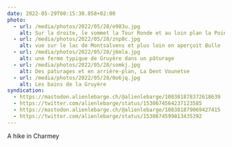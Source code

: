 ```yaml
---
date: 2022-05-29T00:15:30.858+02:00
photo:
  - url: /media/photos/2022/05/28/e983u.jpg
    alt: Sur la droite, le sommet la Tour Ronde et au loin plan la Pointe de Balachaux dans les nuages
  - url: /media/photos/2022/05/28/znp8c.jpg
    alt: vue sur le lac de Montsalvens et plus loin on aperçoit Bulle
  - url: /media/photos/2022/05/28/j6mla.jpg
    alt: une ferme typique de Gruyère dans un pâturage
  - url: /media/photos/2022/05/28/somkj.jpg
    alt: Des paturages et en arrière-plan, La Dent Vounetse
  - url: /media/photos/2022/05/28/0o6jq.jpg
    alt: Les bains de la Gruyère
syndication:
  - https://mastodon.alienlebarge.ch/@alienlebarge/108381878372618639
  - https://twitter.com/alienlebarge/status/1530674564237123585
  - https://mastodon.alienlebarge.ch/@alienlebarge/108381879069427415
  - https://twitter.com/alienlebarge/status/1530674599813435392
---
```

A hike in Charmey
